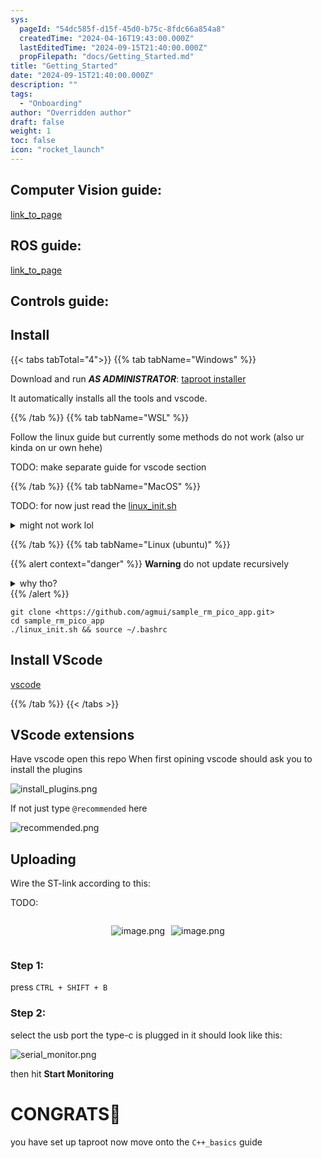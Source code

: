 ```yaml
---
sys:
  pageId: "54dc585f-d15f-45d0-b75c-8fdc66a854a8"
  createdTime: "2024-04-16T19:43:00.000Z"
  lastEditedTime: "2024-09-15T21:40:00.000Z"
  propFilepath: "docs/Getting_Started.md"
title: "Getting_Started"
date: "2024-09-15T21:40:00.000Z"
description: ""
tags:
  - "Onboarding"
author: "Overridden author"
draft: false
weight: 1
toc: false
icon: "rocket_launch"
---
```


## Computer Vision guide:

[link_to_page](86d45bc0-388b-4d26-8848-44f255f73d0e)

## ROS guide:

[link_to_page](3c76c1de-ec8f-46d6-8b0a-294005edc2d5)

## Controls guide:

## Install

{{< tabs tabTotal="4">}}
{{% tab tabName="Windows" %}}

Download and run _**AS ADMINISTRATOR**_: [taproot installer](https://github.com/Thornbots/TeachingFreshies/releases/tag/1.0)

It automatically installs all the tools and vscode.

{{% /tab %}}
{{% tab tabName="WSL" %}}

Follow the linux guide but currently some methods do not work (also ur kinda on ur own hehe)

TODO: make separate guide for vscode section

{{% /tab %}}
{{% tab tabName="MacOS" %}}

TODO: for now just read the [linux_init.sh](https://github.com/agmui/sample_rm_pico_app/blob/main/linux_init.sh)

<details>
<summary>might not work lol</summary>

`brew install libusb pkg-config`

Next install: [vscode](https://code.visualstudio.com/Download)

</details>

{{% /tab %}}
{{% tab tabName="Linux (ubuntu)" %}}

{{% alert context="danger" %}}
**Warning** do not update recursively
<details>
<summary>why tho?</summary>
There are some submodules that may go on for a while (like tinyusb) and I highly
recommend you don't need to get them.
If you want to see what submodules I update just look in `linux_init.sh`
</details>
{{% /alert %}}

```shell
git clone <https://github.com/agmui/sample_rm_pico_app.git>
cd sample_rm_pico_app
./linux_init.sh && source ~/.bashrc
```

## Install VScode

[vscode](https://code.visualstudio.com/Download)

{{% /tab %}}
{{< /tabs >}}

## VScode extensions

Have vscode open this repo
When first opining vscode should ask you to install the plugins

![install_plugins.png](https://prod-files-secure.s3.us-west-2.amazonaws.com/d518164a-d88e-44d1-a4ee-3adb3bd8bce0/89bd30f0-1825-4e77-867b-0a41ce370880/install_plugins.png?X-Amz-Algorithm=AWS4-HMAC-SHA256&X-Amz-Content-Sha256=UNSIGNED-PAYLOAD&X-Amz-Credential=ASIAZI2LB466X344NKRK%2F20250416%2Fus-west-2%2Fs3%2Faws4_request&X-Amz-Date=20250416T081203Z&X-Amz-Expires=3600&X-Amz-Security-Token=IQoJb3JpZ2luX2VjELj%2F%2F%2F%2F%2F%2F%2F%2F%2F%2FwEaCXVzLXdlc3QtMiJHMEUCIQCH9yZkQhmUYOTG%2BDZDqUQZFpiR7N9R2fGVZfuelnASVAIgdIYkCr4R3OqfDCPJZVZ6RM5X62L67%2BOlGaskNcEjOY4q%2FwMIQRAAGgw2Mzc0MjMxODM4MDUiDOZvjCLJUeIJK4ASdyrcA54nAwsFIOPeIawU%2F5VShqvOJ27gLS7FQJXYIShSoMQIGTSjfLcf7j5d%2B4BbyTz1xxvd2W8USOqk9UOTD5vQnMF5tVctScoUHUl%2FEyHmLx391m09TyNS75JC7P%2FWHTKRagiG9xNW2Clgd7RkX969ktUtxTuOmCaNP3Gsn87kTUuqLjaWnlUkJZpvQKKKxUpcB7JMF%2FEhz4bDOmNaDo9zP5iycXC84iC3XtL59xENfdtaZOmd164N4vcwWYH%2BJ0biu7lXN7K%2B%2FQJ0gb%2BbG6vbx8h%2BZOy9sVyHMA6etLAxteAfJHQsYqDLIkC%2BTbW83Cq0LJjJ1vccilWlsc%2FjbMwsBGhLfEV9ks4vd8lct0v3FvLf5YclBnaOxB%2FtF8JsGuPntc0FX7ZZ55NP0hwt1p6yh%2FsupgSqnFWsDbK%2FO%2B1isOwg7vTdOLi%2FE6YoSO7cq2NPrt4SUQEXyFip3wtXVpZ%2F4NoMb9isWbggLYPS1ea4UkeOwvCgJTvHCWQV0rBxXO1lFkYmbzqdTStsY8dxUeTYI%2B5WNm2zSB7Gz021XZHrbyFMrguosBkLaDbPfJ0Yy1iSDYZaJrYAJqakdMJlZxAh86W5XQaKi4imXFUZjaQhm1Q8mW7A61ad5bkl3IhfMJDA%2Fb8GOqUBHrd%2FZEcw%2FQMGyYf8NfG1zIO8R1tRlP%2Bk3m3ksR9Cvje%2FFsPta6EjvySyES3gf%2BzUcMWX6J99lwSFOItPAVaXsBZIiIQav1UD8DWEk4RVgXSMs%2BYdQ55%2FTooP22TXEAeG0w%2BiSbXevLMdOT4u%2Bfn1DivY1GtMMd0epVXIZCxQR86LAb9r2BeIU52pYdFRkpkiiFVFFasQ%2BjHtHGHLU02cZvw%2FWfkR&X-Amz-Signature=bd439a9cae42510b8980b0b2e730d0d4e43cc7c55434bdee08cfbf496223741b&X-Amz-SignedHeaders=host&x-id=GetObject)

If not just type `@recommended` here  

![recommended.png](https://prod-files-secure.s3.us-west-2.amazonaws.com/d518164a-d88e-44d1-a4ee-3adb3bd8bce0/61e661e9-5d85-4dfc-be0d-8d2097a5e793/recommended.png?X-Amz-Algorithm=AWS4-HMAC-SHA256&X-Amz-Content-Sha256=UNSIGNED-PAYLOAD&X-Amz-Credential=ASIAZI2LB466X344NKRK%2F20250416%2Fus-west-2%2Fs3%2Faws4_request&X-Amz-Date=20250416T081203Z&X-Amz-Expires=3600&X-Amz-Security-Token=IQoJb3JpZ2luX2VjELj%2F%2F%2F%2F%2F%2F%2F%2F%2F%2FwEaCXVzLXdlc3QtMiJHMEUCIQCH9yZkQhmUYOTG%2BDZDqUQZFpiR7N9R2fGVZfuelnASVAIgdIYkCr4R3OqfDCPJZVZ6RM5X62L67%2BOlGaskNcEjOY4q%2FwMIQRAAGgw2Mzc0MjMxODM4MDUiDOZvjCLJUeIJK4ASdyrcA54nAwsFIOPeIawU%2F5VShqvOJ27gLS7FQJXYIShSoMQIGTSjfLcf7j5d%2B4BbyTz1xxvd2W8USOqk9UOTD5vQnMF5tVctScoUHUl%2FEyHmLx391m09TyNS75JC7P%2FWHTKRagiG9xNW2Clgd7RkX969ktUtxTuOmCaNP3Gsn87kTUuqLjaWnlUkJZpvQKKKxUpcB7JMF%2FEhz4bDOmNaDo9zP5iycXC84iC3XtL59xENfdtaZOmd164N4vcwWYH%2BJ0biu7lXN7K%2B%2FQJ0gb%2BbG6vbx8h%2BZOy9sVyHMA6etLAxteAfJHQsYqDLIkC%2BTbW83Cq0LJjJ1vccilWlsc%2FjbMwsBGhLfEV9ks4vd8lct0v3FvLf5YclBnaOxB%2FtF8JsGuPntc0FX7ZZ55NP0hwt1p6yh%2FsupgSqnFWsDbK%2FO%2B1isOwg7vTdOLi%2FE6YoSO7cq2NPrt4SUQEXyFip3wtXVpZ%2F4NoMb9isWbggLYPS1ea4UkeOwvCgJTvHCWQV0rBxXO1lFkYmbzqdTStsY8dxUeTYI%2B5WNm2zSB7Gz021XZHrbyFMrguosBkLaDbPfJ0Yy1iSDYZaJrYAJqakdMJlZxAh86W5XQaKi4imXFUZjaQhm1Q8mW7A61ad5bkl3IhfMJDA%2Fb8GOqUBHrd%2FZEcw%2FQMGyYf8NfG1zIO8R1tRlP%2Bk3m3ksR9Cvje%2FFsPta6EjvySyES3gf%2BzUcMWX6J99lwSFOItPAVaXsBZIiIQav1UD8DWEk4RVgXSMs%2BYdQ55%2FTooP22TXEAeG0w%2BiSbXevLMdOT4u%2Bfn1DivY1GtMMd0epVXIZCxQR86LAb9r2BeIU52pYdFRkpkiiFVFFasQ%2BjHtHGHLU02cZvw%2FWfkR&X-Amz-Signature=9ffdaafe239469df995ab02841ce7be1616679e78ff37b2a4f03322600740926&X-Amz-SignedHeaders=host&x-id=GetObject)

## Uploading

Wire the ST-link according to this:

TODO:

<div style="display: flex;flex-direction: row; column-gap:10px; max-width: 630px;justify-content: center;">
<div>

![image.png](https://prod-files-secure.s3.us-west-2.amazonaws.com/d518164a-d88e-44d1-a4ee-3adb3bd8bce0/210ecb78-1116-4d7b-b9b7-2292f66fa2c2/image.png?X-Amz-Algorithm=AWS4-HMAC-SHA256&X-Amz-Content-Sha256=UNSIGNED-PAYLOAD&X-Amz-Credential=ASIAZI2LB4667X6RAFHF%2F20250416%2Fus-west-2%2Fs3%2Faws4_request&X-Amz-Date=20250416T081206Z&X-Amz-Expires=3600&X-Amz-Security-Token=IQoJb3JpZ2luX2VjELj%2F%2F%2F%2F%2F%2F%2F%2F%2F%2FwEaCXVzLXdlc3QtMiJGMEQCICPFGHOcluNoaijwTXkkWOza%2Bbtw%2BCIVMPnYsDu3y%2BQlAiAl64t17tMNabI5C8wwwot6mUDsEXKanQEifY%2F7bzYulyr%2FAwhBEAAaDDYzNzQyMzE4MzgwNSIMd1RlRi2EsVd75PZNKtwD9BGSK6R45XazS70U0cG0KYHMc3V8sliuhaM5Vof8BnEbOvM4DwwBhlA%2BavXhRtL64lPaaiDz5Pebb2NGPsQlaavrxQMZzUNbRiytNn%2F%2FpDq0%2BRKxD1z%2BXZ%2FZCzq0Ds%2BOrMwVPJNm%2BUQ7H9P0W3eshDBytw20jkD0WxuDmsxk%2BYVe73c67xbjBvMgJ17U0n52bpxrye4So%2FOuCFy3JIqVfSAuJnlzVvou6UI%2B3vy8XgJ3%2FAwWKLBpG48kuoCLUXgcDR8OgWylp4rpVF8yhqK7UeZ%2Fy4avPMSbjwOK3fMQWeBCKqXEHo5k03rMj%2BLmhflf24Xj%2BAIuE06FAiXo8sww%2B2seM8Xpg6PhBoZdCWYJgBKSk8Y%2BvTKNOycT3rDVAw%2BAEoXrH5RVljbse7tAMFbwOyVp6NOxKH1GBo03Up35a2OcJVyELyrE7wI8UvwVpLM8abBS2jkk4W%2BJn02quzVmLrsfgONExK%2B0X%2FjR8cKSJw7pxNV57SKfoBJJJa7MLRB%2BbpCH1ClCI6P4pwJbaJNw5P57rc24eok%2FOx9JXX90kKDYxVwd%2F9Juof%2FRGx2McznISEGdz%2Fce5sddh2KRnK3r1hTAx5n9wrflqe7GC7iuaotQeNEVMySppo0E92kw1cD9vwY6pgGRiQxTEq3TV5cwUtZbJInOleFQ0AYwxQc3ivvH1nqwappnAXElEaYwYwS%2B86mbA9FBeaJ2RQCXtwoPtL2X7KbOLfzSIU%2FbWfuKryfHMs5wc8CfGWPjA2v2be%2BPKXDj9Eq3ffo4MSa%2FTNZBvDnirQpIBL3t5ZWJ5rgJF5DNQTjCxfUSPEPgVJuu80ZmHwOOfugJGbe2JDbTOAOtV7FmPu3jQpzgN1Fx&X-Amz-Signature=e0c1ef2617e3f88a8b87e1267eef5f705ba4c27263e9ff6020d6f5ba2cede762&X-Amz-SignedHeaders=host&x-id=GetObject)

</div>
<div>

![image.png](https://prod-files-secure.s3.us-west-2.amazonaws.com/d518164a-d88e-44d1-a4ee-3adb3bd8bce0/33a0fd0f-8ca6-4a86-8e09-26e95ded1fff/image.png?X-Amz-Algorithm=AWS4-HMAC-SHA256&X-Amz-Content-Sha256=UNSIGNED-PAYLOAD&X-Amz-Credential=ASIAZI2LB4667B43K4WB%2F20250416%2Fus-west-2%2Fs3%2Faws4_request&X-Amz-Date=20250416T081207Z&X-Amz-Expires=3600&X-Amz-Security-Token=IQoJb3JpZ2luX2VjELj%2F%2F%2F%2F%2F%2F%2F%2F%2F%2FwEaCXVzLXdlc3QtMiJGMEQCIC%2Fi9yqwa%2F9jH5KQC8ghTGs%2FC1c1GgcYhHwFCAdZCvblAiBX3Y8JBUACFVs6TouWAh7DIbbe%2FEO7VQyhhTi4nku65Sr%2FAwhBEAAaDDYzNzQyMzE4MzgwNSIMEZ1rrXKmATRx0ZuuKtwDYL0wICUHX3dizBjz%2FPuJeKUorDGpgC1HLr2EWs4g30K61zoz7TerLo7ZwZv540YC%2F%2FdmZuIQrKmxICCVQg%2B5oO4tSTSZ9LXtwcIvu2tB2%2FFUc9gtgmQxvASfxpHttoAar%2FpuPHvvTQOQZEI1FgX3irB13%2BYoupnTe7UBcjqVbFBy%2B4VNKTBxb9%2BKhJTwH5lGs273JCW%2FRf0heV1FfSe3LYskAZBRxIdL2xGQUpcrWz7vchFzA79QB8WYevDz2sXkeD%2FCTBokVxngoFF93MiySqcMaWhhURsa5%2FZEUmJsBxCA%2FReTEf3M540sdgxySUL%2FINCR%2FMOf%2BiHKZl%2Fqt0dj2kewsFOmaBZaB6qL2R9jUpNjNUPx61rRLibIINDniBc7yCn8RrTjCBnA%2FP6RtzUaRxoMkS8a5S2nFQWR0i7HsnzwT5u22lPFi8XACdgrqjb9Acj1ITixdQD2XihQzNpBEMhSw1X1rjbJZ71QBAlFQVQp5a3yjnQWog1UKwjJWb8NKC3dmlNqptzqEzi7W6AbhbG5NetLObX0plR4FB5Afhzm%2BtsbO1b0Zhwey2Y%2BI6%2FkNSgVSi2PX5UCSJY5FOxBDLF6ajiEDemJ99C%2F6Ejez%2F3Gae6ORkfOl3SdRGsw08D9vwY6pgG3jnLUTeyrpqIW8gx2RcYe2JKSBEe8Ovj3GNBjI570DEaS1T7eeRYSlbD3WyyuP9tOecEjycuTafZG2w4garEo6l2%2B2X%2BFZZp80mhFoNyusyZ5o8Y7InHyhPIXsRKuzT4c3rXJJ61FlQTNE2SzB94oAZltjeQ8TyS7VPfJ3HqWWdCAPTBeGGhxdfcYL7K0zolYXoZrTrvWKue2gdp2vCWTajRxHFKU&X-Amz-Signature=e87d44d702758c825a6d3557a8807b77aed2ba1bcc4d8d3cc52f733bcf199471&X-Amz-SignedHeaders=host&x-id=GetObject)

</div>
</div>

### Step 1:

press `CTRL + SHIFT + B`

### Step 2:

select the usb port the type-c is plugged in it should look like this:

![serial_monitor.png](https://prod-files-secure.s3.us-west-2.amazonaws.com/d518164a-d88e-44d1-a4ee-3adb3bd8bce0/f03f4774-05d4-4393-b6a0-d5efb6d315ab/serial_monitor.png?X-Amz-Algorithm=AWS4-HMAC-SHA256&X-Amz-Content-Sha256=UNSIGNED-PAYLOAD&X-Amz-Credential=ASIAZI2LB466X344NKRK%2F20250416%2Fus-west-2%2Fs3%2Faws4_request&X-Amz-Date=20250416T081203Z&X-Amz-Expires=3600&X-Amz-Security-Token=IQoJb3JpZ2luX2VjELj%2F%2F%2F%2F%2F%2F%2F%2F%2F%2FwEaCXVzLXdlc3QtMiJHMEUCIQCH9yZkQhmUYOTG%2BDZDqUQZFpiR7N9R2fGVZfuelnASVAIgdIYkCr4R3OqfDCPJZVZ6RM5X62L67%2BOlGaskNcEjOY4q%2FwMIQRAAGgw2Mzc0MjMxODM4MDUiDOZvjCLJUeIJK4ASdyrcA54nAwsFIOPeIawU%2F5VShqvOJ27gLS7FQJXYIShSoMQIGTSjfLcf7j5d%2B4BbyTz1xxvd2W8USOqk9UOTD5vQnMF5tVctScoUHUl%2FEyHmLx391m09TyNS75JC7P%2FWHTKRagiG9xNW2Clgd7RkX969ktUtxTuOmCaNP3Gsn87kTUuqLjaWnlUkJZpvQKKKxUpcB7JMF%2FEhz4bDOmNaDo9zP5iycXC84iC3XtL59xENfdtaZOmd164N4vcwWYH%2BJ0biu7lXN7K%2B%2FQJ0gb%2BbG6vbx8h%2BZOy9sVyHMA6etLAxteAfJHQsYqDLIkC%2BTbW83Cq0LJjJ1vccilWlsc%2FjbMwsBGhLfEV9ks4vd8lct0v3FvLf5YclBnaOxB%2FtF8JsGuPntc0FX7ZZ55NP0hwt1p6yh%2FsupgSqnFWsDbK%2FO%2B1isOwg7vTdOLi%2FE6YoSO7cq2NPrt4SUQEXyFip3wtXVpZ%2F4NoMb9isWbggLYPS1ea4UkeOwvCgJTvHCWQV0rBxXO1lFkYmbzqdTStsY8dxUeTYI%2B5WNm2zSB7Gz021XZHrbyFMrguosBkLaDbPfJ0Yy1iSDYZaJrYAJqakdMJlZxAh86W5XQaKi4imXFUZjaQhm1Q8mW7A61ad5bkl3IhfMJDA%2Fb8GOqUBHrd%2FZEcw%2FQMGyYf8NfG1zIO8R1tRlP%2Bk3m3ksR9Cvje%2FFsPta6EjvySyES3gf%2BzUcMWX6J99lwSFOItPAVaXsBZIiIQav1UD8DWEk4RVgXSMs%2BYdQ55%2FTooP22TXEAeG0w%2BiSbXevLMdOT4u%2Bfn1DivY1GtMMd0epVXIZCxQR86LAb9r2BeIU52pYdFRkpkiiFVFFasQ%2BjHtHGHLU02cZvw%2FWfkR&X-Amz-Signature=298e5e84e5e356dae36f9326803476b975e8006cb268e446265f485b22a80954&X-Amz-SignedHeaders=host&x-id=GetObject)

then hit **Start Monitoring**

# CONGRATS🎉

you have set up taproot now move onto the `C++_basics` guide
